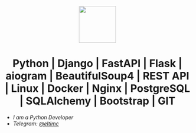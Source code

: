 <div id="header" align="center">
<img src=https://media.giphy.com/media/3o7aCTfyhYawdOXcFW/giphy.gif width="100"/>


# Python | Django | FastAPI | Flask | aiogram | BeautifulSoup4 | REST API | Linux | Docker | Nginx | PostgreSQL | SQLAlchemy | Bootstrap | GIT
 </div>

  - *I am a Python Developer*
  - *Telegram: [@eltimc](https://telegram.me/eltimc)*
